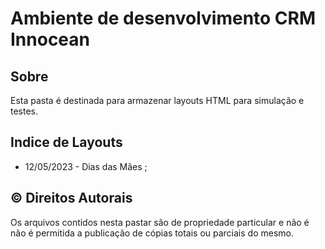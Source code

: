 # Ambiente de desenvolvimento CRM Innocean

## Sobre
Esta pasta é destinada para armazenar layouts HTML para simulação e testes.<br>


## Indice de Layouts

- 12/05/2023 - Dias das Mães ;

## ©️ Direitos Autorais
Os arquivos contidos nesta pastar são de propriedade particular e não é não é permitida a publicação de cópias totais ou parciais do mesmo.
